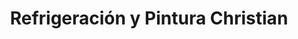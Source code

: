---
title: "Refrigeración y Pintura Christian"
url: /usulutan/refrigeracion-y-pintura-christian/
shop: general
---
